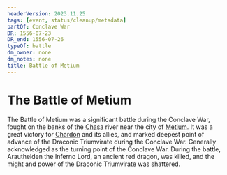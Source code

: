 ```yaml
---
headerVersion: 2023.11.25
tags: [event, status/cleanup/metadata]
partOf: Conclave War
DR: 1556-07-23
DR_end: 1556-07-26
typeOf: battle
dm_owner: none
dm_notes: none
title: Battle of Metium
---
```

# The Battle of Metium



The Battle of Metium was a significant battle during the Conclave War, fought on the banks of the [Chasa](<../../gazetteer/major-rivers/chasa-nahadi-watershed/chasa.md>) river near the city of [Metium](<../../gazetteer/greater-chardon/chardonian-empire/chasa-river-valley/metium.md>). It was a great victory for [Chardon](<../../gazetteer/greater-chardon/chardonian-empire/chardon/chardon.md>) and its allies, and marked deepest point of advance of the Draconic Triumvirate during the Conclave War. Generally acknowledged as the turning point of the Conclave War. During the battle, Arauthelden the Inferno Lord, an ancient red dragon, was killed, and the might and power of the Draconic Triumvirate was shattered. 

